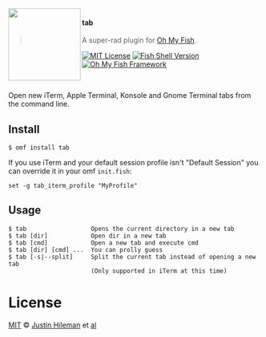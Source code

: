 <img src="https://cdn.rawgit.com/oh-my-fish/oh-my-fish/e4f1c2e0219a17e2c748b824004c8d0b38055c16/docs/logo.svg" align="left" width="144px" height="144px"/>

#### tab
> A super-rad plugin for [Oh My Fish][omf-link].

[![MIT License](https://img.shields.io/badge/license-MIT-007EC7.svg?style=flat-square)](/LICENSE)
[![Fish Shell Version](https://img.shields.io/badge/fish-v2.2.0-007EC7.svg?style=flat-square)](http://fishshell.com)
[![Oh My Fish Framework](https://img.shields.io/badge/Oh%20My%20Fish-Framework-007EC7.svg?style=flat-square)](https://www.github.com/oh-my-fish/oh-my-fish)

<br/>

Open new iTerm, Apple Terminal, Konsole and Gnome Terminal tabs from the command line.


## Install

```fish
$ omf install tab
```

If you use iTerm and your default session profile isn't "Default Session" you can override it in your omf `init.fish`:

```fish
set -g tab_iterm_profile "MyProfile"
```


## Usage

```fish
$ tab                  Opens the current directory in a new tab
$ tab [dir]            Open dir in a new tab
$ tab [cmd]            Open a new tab and execute cmd
$ tab [dir] [cmd] ...  You can prolly guess
$ tab [-s|--split]     Split the current tab instead of opening a new tab
                       (Only supported in iTerm at this time)
```


# License

[MIT][mit] © [Justin Hileman][author] et [al][contributors]


[mit]:            http://opensource.org/licenses/MIT
[author]:         http://github.com/bobthecow
[contributors]:   https://github.com/oh-my-fish/plugin-tab/graphs/contributors
[omf-link]:       https://www.github.com/oh-my-fish/oh-my-fish

[license-badge]:  https://img.shields.io/badge/license-MIT-007EC7.svg?style=flat-square
